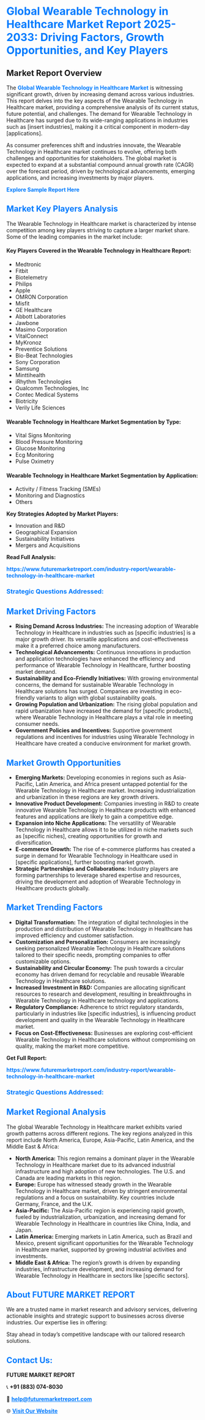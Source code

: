 <h1 style="color: #007BFF;">Global Wearable Technology in Healthcare Market Report 2025-2033: Driving Factors, Growth Opportunities, and Key Players</h1>

<section id="overview">
<h2>Market Report Overview</h2>
<p>The <a href="https://www.futuremarketreport.com/industry-report/wearable-technology-in-healthcare-market" style="color: #007BFF; text-decoration: none;"><strong>Global Wearable Technology in Healthcare Market</strong></a> is witnessing significant growth, driven by increasing demand across various industries. This report delves into the key aspects of the Wearable Technology in Healthcare market, providing a comprehensive analysis of its current status, future potential, and challenges. The demand for Wearable Technology in Healthcare has surged due to its wide-ranging applications in industries such as [insert industries], making it a critical component in modern-day [applications].</p>
<p>As consumer preferences shift and industries innovate, the Wearable Technology in Healthcare market continues to evolve, offering both challenges and opportunities for stakeholders. The global market is expected to expand at a substantial compound annual growth rate (CAGR) over the forecast period, driven by technological advancements, emerging applications, and increasing investments by major players.</p>
</section>

<section id="overview">
<p><a href="https://www.futuremarketreport.com/request-sample/reportId=78973" style="color: #007BFF; text-decoration: none;"><strong>Explore Sample Report Here</strong></a></p>
</section>

<section id="key-players">
<h2 style="color: #007BFF;">Market Key Players Analysis</h2>
<p>The Wearable Technology in Healthcare market is characterized by intense competition among key players striving to capture a larger market share. Some of the leading companies in the market include:</p>
<h4>Key Players Covered in the Wearable Technology in Healthcare Report:</h4>
<ul><li>Medtronic</li><li>Fitbit</li><li>Biotelemetry</li><li>Philips</li><li>Apple</li><li>OMRON Corporation</li><li>Misfit</li><li>GE Healthcare</li><li>Abbott Laboratories</li><li>Jawbone</li><li>Masimo Corporation</li><li>VitalConnect</li><li>MyKronoz</li><li>Preventice Solutions</li><li>Bio-Beat Technologies</li><li>Sony Corporation</li><li>Samsung</li><li>Minttihealth</li><li>iRhythm Technologies</li><li>Qualcomm Technologies, Inc</li><li>Contec Medical Systems</li><li>Biotricity</li><li>Verily Life Sciences</li></ul>
<h4>Wearable Technology in Healthcare Market Segmentation by Type:</h4>
<ul><li>Vital Signs Monitoring</li><li>Blood Pressure Monitoring</li><li>Glucose Monitoring</li><li>Ecg Monitoring</li><li>Pulse Oximetry</li></ul>

<h4>Wearable Technology in Healthcare Market Segmentation by Application:</h4>
<ul><li>Activity / Fitness Tracking (SMEs)</li><li>Monitoring and Diagnostics</li><li>Others</li></ul>
<p><strong>Key Strategies Adopted by Market Players:</strong></p>
<ul>
<li>Innovation and R&D</li>
<li>Geographical Expansion</li>
<li>Sustainability Initiatives</li>
<li>Mergers and Acquisitions</li>
</ul>
</section>

<section>
<p><strong>Read Full Analysis: </strong></p><a href="https://www.futuremarketreport.com/industry-report/wearable-technology-in-healthcare-market" style="color: #007BFF; text-decoration: none;"><strong>https://www.futuremarketreport.com/industry-report/wearable-technology-in-healthcare-market</strong></a>
<h3 style="color: #007BFF;">Strategic Questions Addressed:</h3>
</section>

<section id="driving-factors">
<h2 style="color: #007BFF;">Market Driving Factors</h2>
<ul>
<li><strong>Rising Demand Across Industries:</strong> The increasing adoption of Wearable Technology in Healthcare in industries such as [specific industries] is a major growth driver. Its versatile applications and cost-effectiveness make it a preferred choice among manufacturers.</li>
<li><strong>Technological Advancements:</strong> Continuous innovations in production and application technologies have enhanced the efficiency and performance of Wearable Technology in Healthcare, further boosting market demand.</li>
<li><strong>Sustainability and Eco-Friendly Initiatives:</strong> With growing environmental concerns, the demand for sustainable Wearable Technology in Healthcare solutions has surged. Companies are investing in eco-friendly variants to align with global sustainability goals.</li>
<li><strong>Growing Population and Urbanization:</strong> The rising global population and rapid urbanization have increased the demand for [specific products], where Wearable Technology in Healthcare plays a vital role in meeting consumer needs.</li>
<li><strong>Government Policies and Incentives:</strong> Supportive government regulations and incentives for industries using Wearable Technology in Healthcare have created a conducive environment for market growth.</li>
</ul>
</section>

<section id="growth-opportunities">
<h2 style="color: #007BFF;">Market Growth Opportunities</h2>
<ul>
<li><strong>Emerging Markets:</strong> Developing economies in regions such as Asia-Pacific, Latin America, and Africa present untapped potential for the Wearable Technology in Healthcare market. Increasing industrialization and urbanization in these regions are key growth drivers.</li>
<li><strong>Innovative Product Development:</strong> Companies investing in R&D to create innovative Wearable Technology in Healthcare products with enhanced features and applications are likely to gain a competitive edge.</li>
<li><strong>Expansion into Niche Applications:</strong> The versatility of Wearable Technology in Healthcare allows it to be utilized in niche markets such as [specific niches], creating opportunities for growth and diversification.</li>
<li><strong>E-commerce Growth:</strong> The rise of e-commerce platforms has created a surge in demand for Wearable Technology in Healthcare used in [specific applications], further boosting market growth.</li>
<li><strong>Strategic Partnerships and Collaborations:</strong> Industry players are forming partnerships to leverage shared expertise and resources, driving the development and adoption of Wearable Technology in Healthcare products globally.</li>
</ul>
</section>

<section id="trending-factors">
<h2 style="color: #007BFF;">Market Trending Factors</h2>
<ul>
<li><strong>Digital Transformation:</strong> The integration of digital technologies in the production and distribution of Wearable Technology in Healthcare has improved efficiency and customer satisfaction.</li>
<li><strong>Customization and Personalization:</strong> Consumers are increasingly seeking personalized Wearable Technology in Healthcare solutions tailored to their specific needs, prompting companies to offer customizable options.</li>
<li><strong>Sustainability and Circular Economy:</strong> The push towards a circular economy has driven demand for recyclable and reusable Wearable Technology in Healthcare solutions.</li>
<li><strong>Increased Investment in R&D:</strong> Companies are allocating significant resources to research and development, resulting in breakthroughs in Wearable Technology in Healthcare technology and applications.</li>
<li><strong>Regulatory Compliance:</strong> Adherence to strict regulatory standards, particularly in industries like [specific industries], is influencing product development and quality in the Wearable Technology in Healthcare market.</li>
<li><strong>Focus on Cost-Effectiveness:</strong> Businesses are exploring cost-efficient Wearable Technology in Healthcare solutions without compromising on quality, making the market more competitive.</li>
</ul>
</section>

<section>
<p><strong>Get Full Report: </strong></p><a href="https://www.futuremarketreport.com/industry-report/wearable-technology-in-healthcare-market" style="color: #007BFF; text-decoration: none;"><strong>https://www.futuremarketreport.com/industry-report/wearable-technology-in-healthcare-market</strong></a>
<h3 style="color: #007BFF;">Strategic Questions Addressed:</h3>
</section>


<section id="regional-analysis">
<h2 style="color: #007BFF;">Market Regional Analysis</h2>
<p>The global Wearable Technology in Healthcare market exhibits varied growth patterns across different regions. The key regions analyzed in this report include North America, Europe, Asia-Pacific, Latin America, and the Middle East & Africa:</p>
<ul>
<li><strong>North America:</strong> This region remains a dominant player in the Wearable Technology in Healthcare market due to its advanced industrial infrastructure and high adoption of new technologies. The U.S. and Canada are leading markets in this region.</li>
<li><strong>Europe:</strong> Europe has witnessed steady growth in the Wearable Technology in Healthcare market, driven by stringent environmental regulations and a focus on sustainability. Key countries include Germany, France, and the U.K.</li>
<li><strong>Asia-Pacific:</strong> The Asia-Pacific region is experiencing rapid growth, fueled by industrialization, urbanization, and increasing demand for Wearable Technology in Healthcare in countries like China, India, and Japan.</li>
<li><strong>Latin America:</strong> Emerging markets in Latin America, such as Brazil and Mexico, present significant opportunities for the Wearable Technology in Healthcare market, supported by growing industrial activities and investments.</li>
<li><strong>Middle East & Africa:</strong> The region’s growth is driven by expanding industries, infrastructure development, and increasing demand for Wearable Technology in Healthcare in sectors like [specific sectors].</li>
</ul>
</section>

<footer>
<h2 style="color: #007BFF;">About FUTURE MARKET REPORT</h2>
<p>We are a trusted name in market research and advisory services, delivering actionable insights and strategic support to businesses across diverse industries. Our expertise lies in offering:</p>

<p>Stay ahead in today’s competitive landscape with our tailored research solutions.</p>

<h2 style="color: #007BFF;">Contact Us:</h2>
<p><strong>FUTURE MARKET REPORT</strong></p>
<p>📞 <strong>+91 (883) 074-8030</strong></p>
<p>📧 <strong><a href="mailto:help@futuremarketreport.com" style="color: #007BFF;">help@futuremarketreport.com</a></strong></p>
<p>🌐 <strong><a href="https://www.futuremarketreport.com/" style="color: #007BFF;">Visit Our Website</a></strong></p>
</footer>